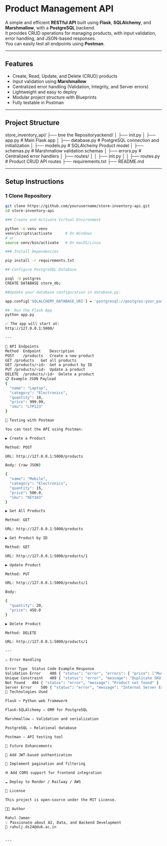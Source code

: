 # Product Management API

A simple and efficient **RESTful API** built using **Flask**, **SQLAlchemy**, and **Marshmallow**, with a **PostgreSQL** backend.  
It provides CRUD operations for managing products, with input validation, error handling, and JSON-based responses.  
You can easily test all endpoints using **Postman**.

---

##  Features

- Create, Read, Update, and Delete (CRUD) products  
- Input validation using **Marshmallow**  
- Centralized error handling (Validation, Integrity, and Server errors)  
- Lightweight and easy to deploy 
- Modular project structure with Blueprints  
- Fully testable in Postman 
---

##  Project Structure
store_inventory_api/
├── bne the Repositoryackend/
│ ├── init.py
│ ├── app.py # Main Flask app
│ ├── database.py # PostgreSQL connection and initialization
│ ├── models.py # SQLAlchemy Product model
│ ├── schemas.py # Marshmallow validation schemas
│ ├── errors.py # Centralized error handlers
│ ├── routes/
│ │ ├── init.py
│ │ ├── routes.py # Product CRUD API routes
├── requirements.txt
├── README.md


---

##  Setup Instructions

### 1️ Clone Repository

```bash
git clone https://github.com/yourusername/store-inventory-api.git
cd store-inventory-api

### Create and Activate Virtual Environment

python -m venv venv
venv\Scripts\activate      # On Windows
# or
source venv/bin/activate   # On macOS/Linux

### Install Dependencies

pip install -r requirements.txt

## Configure PostgreSQL Database

psql -U postgres
CREATE DATABASE store_db;

##Update your database configuration in database.py:

app.config['SQLALCHEMY_DATABASE_URI'] = 'postgresql://postgres:your_password@localhost/store_db'

##  Run the Flask App
python app.py

✅ The app will start at:
http://127.0.0.1:5000/

---

🧠 API Endpoints
Method	Endpoint	Description
POST	/products	Create a new product
GET	/products	Get all products
GET	/products/<id>	Get a product by ID
PUT	/products/<id>	Update a product
DELETE	/products/<id>	Delete a product
📋 Example JSON Payload
{
  "name": "Laptop",
  "category": "Electronics",
  "quantity": 10,
  "price": 999.99,
  "sku": "LTP123"
}

🧪 Testing with Postman

You can test the API using Postman:

▶️ Create a Product

Method: POST

URL: http://127.0.0.1:5000/products

Body: (raw JSON)

{
  "name": "Mobile",
  "category": "Electronics",
  "quantity": 15,
  "price": 500.0,
  "sku": "KEY103"
}

▶️ Get All Products

Method: GET

URL: http://127.0.0.1:5000/products

▶️ Get Product by ID

Method: GET

URL: http://127.0.0.1:5000/products/1

▶️ Update Product

Method: PUT

URL: http://127.0.0.1:5000/products/1

Body:

{
  "quantity": 20,
  "price": 450.0
}

▶️ Delete Product

Method: DELETE

URL: http://127.0.0.1:5000/products/1

---

⚠️ Error Handling

Error Type	Status Code	Example Response
Validation Error	400	{ "status": "error", "errors": { "price": ["Must be greater than or equal to 0."] }}
Unique Constraint	409	{ "status": "error", "message": "Duplicate SKU detected" }
Not Found	404	{ "status": "error", "message": "Product not found" }
Server Error	500	{ "status": "error", "message": "Internal Server Error" }
🧰 Technologies Used

Flask – Python web framework

Flask-SQLAlchemy – ORM for PostgreSQL

Marshmallow – Validation and serialization

PostgreSQL – Relational database

Postman – API testing tool

🧩 Future Enhancements

🔐 Add JWT-based authentication

📖 Implement pagination and filtering

🌐 Add CORS support for frontend integration

☁️ Deploy to Render / Railway / AWS

🧾 License

This project is open-source under the MIT License.

👨‍💻 Author

Rahul Jaman
💡 Passionate about AI, Data, and Backend Development
📧 rahulj.ds24@duk.ac.in


---



